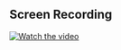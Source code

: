## Screen Recording   

[![Watch the video](https://img.youtube.com/vi/_k0ACNswJ0c/maxresdefault.jpg)](https://www.youtube.com/watch?v=_k0ACNswJ0c)
